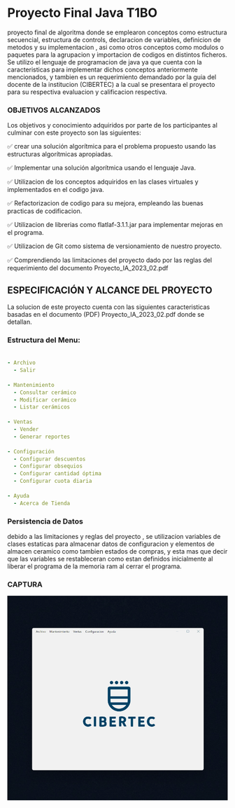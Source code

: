 

# Proyecto Final Java T1BO

proyecto final de algoritma donde se emplearon conceptos como estructura secuencial, estructura de controls, declaracion de variables, definicion de metodos y su implementacion , asi como otros conceptos como modulos o paquetes para la agrupacion y importacion de codigos en distintos ficheros.
Se utilizo el lenguaje de programacion de java ya que cuenta con la caracteristicas para implementar dichos  conceptos anteriormente mencionados, y tambien es un requerimiento demandado por la guia del docente de la institucion (CIBERTEC) a la cual se presentara el proyecto para su respectiva evaluacion y calificacion  respectiva.


### OBJETIVOS ALCANZADOS

Los objetivos y conocimiento adquiridos por parte de los participantes al culminar con este proyecto son las siguientes:

:white_check_mark: crear una solución algorítmica para el problema propuesto usando las 
estructuras algorítmicas apropiadas.

:white_check_mark: Implementar una solución algorítmica usando el lenguaje Java.

:white_check_mark: Utilizacion de los conceptos adquiridos en las clases virtuales y implementados en el codigo java.

:white_check_mark: Refactorizacion de codigo para su mejora, empleando las buenas practicas de codificacion.

:white_check_mark: Utilizacion de librerias como flatlaf-3.1.1.jar para implementar mejoras en el programa.

:white_check_mark: Utilizacion de Git como sistema de versionamiento de nuestro proyecto.

:white_check_mark: Comprendiendo las limitaciones del proyecto dado por las reglas del requerimiento del documento Proyecto_IA_2023_02.pdf

## ESPECIFICACIÓN Y ALCANCE DEL PROYECTO

La solucion de este proyecto cuenta con las siguientes caracteristicas basadas en el documento (PDF) Proyecto_IA_2023_02.pdf donde se detallan.

### Estructura del Menu: 


```yaml

- Archivo
  - Salir

- Mantenimiento
  - Consultar cerámico
  - Modificar cerámico
  - Listar cerámicos

- Ventas
  - Vender
  - Generar reportes

- Configuración
  - Configurar descuentos
  - Configurar obsequios
  - Configurar cantidad óptima
  - Configurar cuota diaria

- Ayuda
  - Acerca de Tienda

```


### Persistencia de Datos

debido a las limitaciones y reglas del proyecto , se utilizacion variables de clases estaticas para almacenar datos de configuracion y elementos de almacen ceramico como tambien estados de compras, y esta mas que decir que las variables se restableceran como estan definidos inicialmente al liberar el programa de la memoria ram al cerrar el programa.


### CAPTURA

![image](./resources/program_java.gif)

